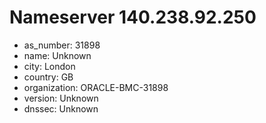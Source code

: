 # Nameserver 140.238.92.250

* as_number: 31898
* name: Unknown
* city: London
* country: GB
* organization: ORACLE-BMC-31898
* version: Unknown
* dnssec: Unknown

